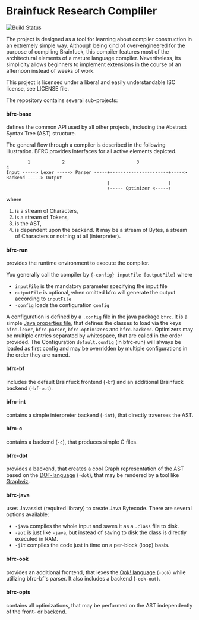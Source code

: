 Brainfuck Research Compliler
============================

[![Build Status](https://travis-ci.org/oreissig/BFRC.svg)](https://travis-ci.org/oreissig/BFRC)

The project is designed as a tool for learning about compiler construction in an extremely simple way.
Although being kind of over-engineered for the purpose of compiling Brainfuck, this compiler features most of the architectural elements of a mature language compiler.
Nevertheless, its simplicity allows beginners to implement extensions in the course of an afternoon instead of weeks of work.

This project is licensed under a liberal and easily understandable ISC license, see LICENSE file.

The repository contains several sub-projects:
#### bfrc-base
defines the common API used by all other projects, including the Abstract Syntax Tree (AST) structure.

The general flow through a compiler is described in the following illustration.
BFRC provides Interfaces for all active elements depicted.

            1            2                           3                             4
    Input -----> Lexer -----> Parser -----+----------------------+-----> Backend -----> Output
                                          |                      |
                                          +----- Optimizer <-----+
where

1. is a stream of Characters,
2. is a stream of Tokens,
3. is the AST,
4. is dependent upon the backend. It may be a stream of Bytes, a stream of Characters or nothing at all (interpreter).

#### bfrc-run
provides the runtime environment to execute the compiler.

You generally call the compiler by `{-config} inputFile [outputFile]` where
* `inputFile` is the mandatory parameter specifying the input file
* `outputFile` is optional, when omitted bfrc will generate the output according to `inputFile`
* `-config` loads the configuration `config`

A configuration is defined by a `.config` file in the java package `bfrc`.
It is a simple [Java properties file](https://en.wikipedia.org/wiki/.properties), that defines the classes to load via the keys `bfrc.lexer`, `bfrc.parser`, `bfrc.optimizers` and `bfrc.backend`.
Optimizers may be multiple entries separated by whitespace, that are called in the order provided.
The Configuration `default.config` (in bfrc-run) will always be loaded as first config and may be overridden by multiple configurations in the order they are named.

#### bfrc-bf
includes the default Brainfuck frontend (`-bf`) and an additional Brainfuck backend (`-bf-out`).

#### bfrc-int
contains a simple interpreter backend (`-int`), that directly traverses the AST.

#### bfrc-c
contains a backend (`-c`), that produces simple C files.

#### bfrc-dot
provides a backend, that creates a cool Graph representation of the AST based on the [DOT-language](https://en.wikipedia.org/wiki/DOT_%28graph_description_language%29) (`-dot`), that may be rendered by a tool like [Graphviz](http://graphviz.org/).

#### bfrc-java
uses Javassist (required library) to create Java Bytecode. There are several options available:
* `-java` compiles the whole input and saves it as a `.class` file to disk.
* `-aot` is just like `-java`, but instead of saving to disk the class is directly executed in RAM.
* `-jit` compiles the code just in time on a per-block (loop) basis.

#### bfrc-ook
provides an additional frontend, that lexes the [Ook! language](http://www.dangermouse.net/esoteric/ook.html) (`-ook`) while utilizing bfrc-bf's parser. It also includes a backend (`-ook-out`).

#### bfrc-opts
contains all optimizations, that may be performed on the AST independently of the front- or backend.
